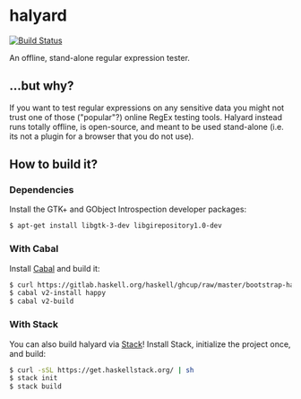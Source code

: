# halyard
[![Build Status](https://travis-ci.com/patrickp89/halyard.svg?branch=master)](https://travis-ci.com/patrickp89/halyard)

An offline, stand-alone regular expression tester.

## ...but why?
If you want to test regular expressions on any sensitive data you might not trust one of
those ("popular"?) online RegEx testing tools. Halyard instead runs totally offline, is
open-source, and meant to be used stand-alone (i.e. its not a plugin for a browser that
you do not use).

## How to build it?
### Dependencies
Install the GTK+ and GObject Introspection developer packages:
```bash
$ apt-get install libgtk-3-dev libgirepository1.0-dev
```

### With Cabal
Install [Cabal](https://www.haskell.org/cabal/) and build it:
```bash
$ curl https://gitlab.haskell.org/haskell/ghcup/raw/master/bootstrap-haskell -sSf | sh
$ cabal v2-install happy
$ cabal v2-build
```

### With Stack
You can also build halyard via [Stack](https://docs.haskellstack.org/en/stable/README/)!
Install Stack, initialize the project once, and build:
```bash
$ curl -sSL https://get.haskellstack.org/ | sh
$ stack init
$ stack build
```
